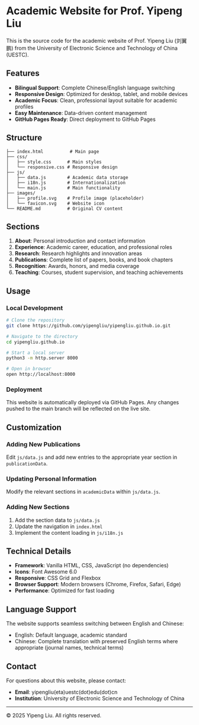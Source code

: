 # Academic Website for Prof. Yipeng Liu

This is the source code for the academic website of Prof. Yipeng Liu (刘翼鹏) from the University of Electronic Science and Technology of China (UESTC).

## Features

- **Bilingual Support**: Complete Chinese/English language switching
- **Responsive Design**: Optimized for desktop, tablet, and mobile devices
- **Academic Focus**: Clean, professional layout suitable for academic profiles
- **Easy Maintenance**: Data-driven content management
- **GitHub Pages Ready**: Direct deployment to GitHub Pages

## Structure

```
├── index.html          # Main page
├── css/
│   ├── style.css      # Main styles
│   └── responsive.css # Responsive design
├── js/
│   ├── data.js        # Academic data storage
│   ├── i18n.js        # Internationalization
│   └── main.js        # Main functionality
├── images/
│   ├── profile.svg    # Profile image (placeholder)
│   └── favicon.svg    # Website icon
└── README.md          # Original CV content
```

## Sections

1. **About**: Personal introduction and contact information
2. **Experience**: Academic career, education, and professional roles
3. **Research**: Research highlights and innovation areas
4. **Publications**: Complete list of papers, books, and book chapters
5. **Recognition**: Awards, honors, and media coverage
6. **Teaching**: Courses, student supervision, and teaching achievements

## Usage

### Local Development
```bash
# Clone the repository
git clone https://github.com/yipengliu/yipengliu.github.io.git

# Navigate to the directory
cd yipengliu.github.io

# Start a local server
python3 -m http.server 8000

# Open in browser
open http://localhost:8000
```

### Deployment
This website is automatically deployed via GitHub Pages. Any changes pushed to the main branch will be reflected on the live site.

## Customization

### Adding New Publications
Edit `js/data.js` and add new entries to the appropriate year section in `publicationData`.

### Updating Personal Information
Modify the relevant sections in `academicData` within `js/data.js`.

### Adding New Sections
1. Add the section data to `js/data.js`
2. Update the navigation in `index.html`
3. Implement the content loading in `js/i18n.js`

## Technical Details

- **Framework**: Vanilla HTML, CSS, JavaScript (no dependencies)
- **Icons**: Font Awesome 6.0
- **Responsive**: CSS Grid and Flexbox
- **Browser Support**: Modern browsers (Chrome, Firefox, Safari, Edge)
- **Performance**: Optimized for fast loading

## Language Support

The website supports seamless switching between English and Chinese:
- English: Default language, academic standard
- Chinese: Complete translation with preserved English terms where appropriate (journal names, technical terms)

## Contact

For questions about this website, please contact:
- **Email**: yipengliu(eta)uestc(dot)edu(dot)cn
- **Institution**: University of Electronic Science and Technology of China

---

© 2025 Yipeng Liu. All rights reserved.